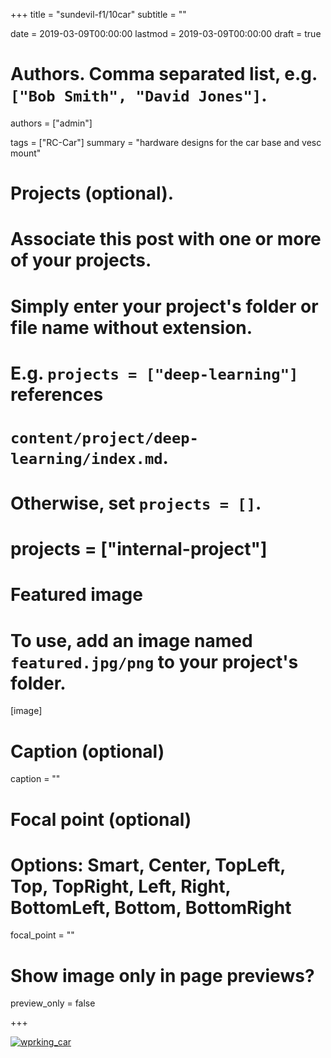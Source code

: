 +++
title = "sundevil-f1/10car"
subtitle = ""

date = 2019-03-09T00:00:00
lastmod = 2019-03-09T00:00:00
draft = true

# Authors. Comma separated list, e.g. `["Bob Smith", "David Jones"]`.
authors = ["admin"]

tags = ["RC-Car"]
summary = "hardware designs for the car base and vesc mount"

# Projects (optional).
#   Associate this post with one or more of your projects.
#   Simply enter your project's folder or file name without extension.
#   E.g. `projects = ["deep-learning"]` references
#   `content/project/deep-learning/index.md`.
#   Otherwise, set `projects = []`.
# projects = ["internal-project"]

# Featured image
# To use, add an image named `featured.jpg/png` to your project's folder.
[image]
  # Caption (optional)
  caption = ""

  # Focal point (optional)
  # Options: Smart, Center, TopLeft, Top, TopRight, Left, Right, BottomLeft, Bottom, BottomRight
  focal_point = ""

  # Show image only in page previews?
  preview_only = false

+++





[![wprking_car](https://img.youtube.com/vi/z4atf9BR_3I/0.jpg)](https://www.youtube.com/watch?v=z4atf9BR_3I)
